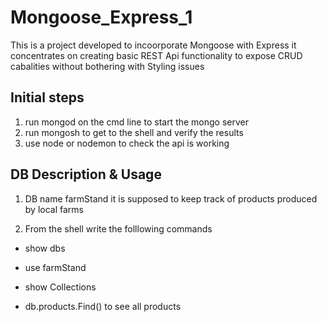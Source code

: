 # Mongoose_Express_1

This is a project developed to incoorporate Mongoose with Express
it concentrates on creating basic REST Api functionality to expose CRUD cabalities without bothering with Styling issues

## Initial steps

1. run mongod on the cmd line to start the mongo server
2. run mongosh to get to the shell and verify the results
3. use node or nodemon to check the api is working

## DB Description & Usage

1. DB name farmStand it is supposed to keep track of products produced by local farms

2. From the shell write the folllowing commands

- show dbs

- use farmStand

- show Collections

- db.products.Find() to see all products
